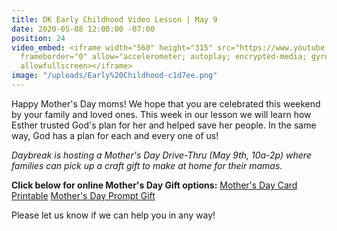 ```yaml
---
title: DK Early Childhood Video Lesson | May 9
date: 2020-05-08 12:00:00 -07:00
position: 24
video_embed: <iframe width="560" height="315" src="https://www.youtube.com/embed/MN1te5VeN6A"
  frameborder="0" allow="accelerometer; autoplay; encrypted-media; gyroscope; picture-in-picture"
  allowfullscreen></iframe>
image: "/uploads/Early%20Childhood-c1d7ee.png"
---
```


Happy Mother's Day moms! We hope that you are celebrated this weekend by your family and loved ones. This week in our lesson we will learn how Esther trusted God's plan for her and helped save her people. In the same way, God has a plan for each and every one of us!

*Daybreak is hosting a Mother's Day Drive-Thru (May 9th, 10a-2p) where families can pick up a craft gift to make at home for their mamas.*

**Click below for online Mother's Day Gift options:** [Mother's Day Card Printable](https://drive.google.com/file/d/1iVRZ0DugbSrSowEsRjLsq6TRZ_6aYqCy/view?usp=sharing)
[Mother's Day Prompt Gift](https://drive.google.com/file/d/1U5SpHZh4Yo46prxpypezdXmR8msKUsbQ/view?usp=sharing)

Please let us know if we can help you in any way!
